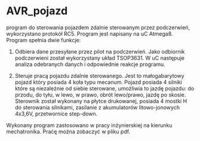 # AVR_pojazd
program do sterowania pojazdem zdalnie sterowanym przez podczerwień, wykorzystano protokół RC5. Program jest napisany na uC Atmega8. Program spełnia dwie funkcje:
 
1. Odbiera dane przesyłane przez pilot na podczerwień. Jako odbiornik podczerwieni został wykorzystany układ TSOP3631. W uC następuje analiza odebranych danych i odpowiednie reakcje programu.

2. Steruje pracą pojazdu zdalnie sterowanego. Jest to małogabarytowy pojazd który posiada 4 koła typu mecanum. Pojazd posiada 4 silniki które są niezależnie od siebie sterowane, umożliwia to jazdę pojazdu: do przodu, do tyłu, w lewo, w prawo, obrót lewo/prawo, jazdę po skosie. Sterownik został wykonany na płytce drukowanej, posiada 4 mostki H do sterowania silnikami, zasilanie z akumulatorów litowo-jonowych 4x3,6V, przetwornice step-down.
 
Wykonany program zastosowano w pracy inżynierskiej na kierunku mechatronika. Praćę można zobaczyć w pliku pdf.
